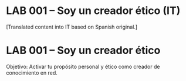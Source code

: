 # LAB 001 – Soy un creador ético (IT)

[Translated content into IT based on Spanish original.]

# LAB 001 – Soy un creador ético

Objetivo: Activar tu propósito personal y ético como creador de conocimiento en red.